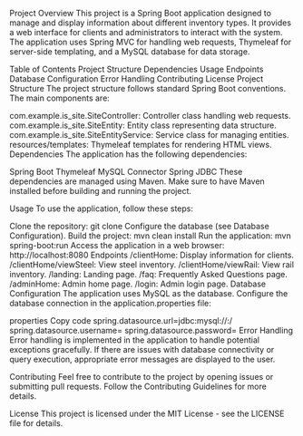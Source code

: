 Project Overview
This project is a Spring Boot application designed to manage and display information about different inventory types. It provides a web interface for clients and administrators to interact with the system. The application uses Spring MVC for handling web requests, Thymeleaf for server-side templating, and a MySQL database for data storage.

Table of Contents
Project Structure
Dependencies
Usage
Endpoints
Database Configuration
Error Handling
Contributing
License
Project Structure
The project structure follows standard Spring Boot conventions. The main components are:

com.example.is_site.SiteController: Controller class handling web requests.
com.example.is_site.SiteEntity: Entity class representing data structure.
com.example.is_site.SiteEntityService: Service class for managing entities.
resources/templates: Thymeleaf templates for rendering HTML views.
Dependencies
The application has the following dependencies:

Spring Boot
Thymeleaf
MySQL Connector
Spring JDBC
These dependencies are managed using Maven. Make sure to have Maven installed before building and running the project.

Usage
To use the application, follow these steps:

Clone the repository: git clone <repository-url>
Configure the database (see Database Configuration).
Build the project: mvn clean install
Run the application: mvn spring-boot:run
Access the application in a web browser: http://localhost:8080
Endpoints
/clientHome: Display information for clients.
/clientHome/viewSteel: View steel inventory.
/clientHome/viewRail: View rail inventory.
/landing: Landing page.
/faq: Frequently Asked Questions page.
/adminHome: Admin home page.
/login: Admin login page.
Database Configuration
The application uses MySQL as the database. Configure the database connection in the application.properties file:

properties
Copy code
spring.datasource.url=jdbc:mysql://<database-host>:<port>/<database-name>
spring.datasource.username=<database-username>
spring.datasource.password=<database-password>
Error Handling
Error handling is implemented in the application to handle potential exceptions gracefully. If there are issues with database connectivity or query execution, appropriate error messages are displayed to the user.

Contributing
Feel free to contribute to the project by opening issues or submitting pull requests. Follow the Contributing Guidelines for more details.

License
This project is licensed under the MIT License - see the LICENSE file for details.
